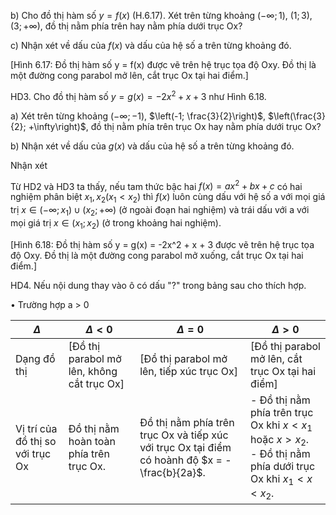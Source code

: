 b) Cho đồ thị hàm số $y = f(x)$ (H.6.17). Xét trên từng khoảng $(-\infty; 1)$, $(1; 3)$, $(3;+\infty)$, đồ thị nằm phía trên hay nằm phía dưới trục Ox?

c) Nhận xét về dấu của $f(x)$ và dấu của hệ số a trên từng khoảng đó.

[Hình 6.17: Đồ thị hàm số y = f(x) được vẽ trên hệ trục tọa độ Oxy. Đồ thị là một đường cong parabol mở lên, cắt trục Ox tại hai điểm.]

HD3. Cho đồ thị hàm số $y = g(x) = -2x^2 + x + 3$ như Hình 6.18.

a) Xét trên từng khoảng $(-\infty; -1)$, $\left(-1; \frac{3}{2}\right)$, $\left(\frac{3}{2}; +\infty\right)$, đồ thị nằm phía trên trục Ox hay nằm phía dưới trục Ox?

b) Nhận xét về dấu của $g(x)$ và dấu của hệ số a trên từng khoảng đó.

Nhận xét

Từ HD2 và HD3 ta thấy, nếu tam thức bậc hai $f(x) = ax^2 + bx + c$ có hai nghiệm phân biệt $x_1, x_2 (x_1 < x_2)$ thì $f(x)$ luôn cùng dấu với hệ số a với mọi giá trị $x \in (-\infty; x_1) \cup (x_2;+\infty)$ (ở ngoài đoạn hai nghiệm) và trái dấu với a với mọi giá trị $x \in (x_1; x_2)$ (ở trong khoảng hai nghiệm).

[Hình 6.18: Đồ thị hàm số y = g(x) = -2x^2 + x + 3 được vẽ trên hệ trục tọa độ Oxy. Đồ thị là một đường cong parabol mở xuống, cắt trục Ox tại hai điểm.]

HD4. Nếu nội dung thay vào ô có dấu "?" trong bảng sau cho thích hợp.

• Trường hợp a > 0

$\Delta$ | $\Delta < 0$ | $\Delta = 0$ | $\Delta > 0$
--- | --- | --- | ---
Dạng đồ thị | [Đồ thị parabol mở lên, không cắt trục Ox] | [Đồ thị parabol mở lên, tiếp xúc trục Ox] | [Đồ thị parabol mở lên, cắt trục Ox tại hai điểm]
Vị trí của đồ thị so với trục Ox | Đồ thị nằm hoàn toàn phía trên trục Ox. | Đồ thị nằm phía trên trục Ox và tiếp xúc với trục Ox tại điểm có hoành độ $x = -\frac{b}{2a}$. | - Đồ thị nằm phía trên trục Ox khi $x < x_1$ hoặc $x > x_2$.<br>- Đồ thị nằm phía dưới trục Ox khi $x_1 < x < x_2$.